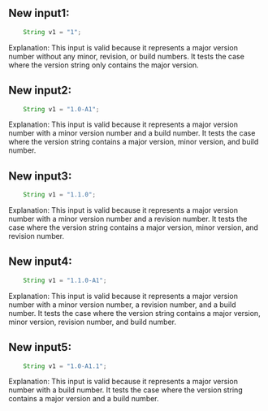 ## New input1:
```java
    String v1 = "1";
```
Explanation: This input is valid because it represents a major version number without any minor, revision, or build numbers. It tests the case where the version string only contains the major version.

## New input2:
```java
    String v1 = "1.0-A1";
```
Explanation: This input is valid because it represents a major version number with a minor version number and a build number. It tests the case where the version string contains a major version, minor version, and build number.

## New input3:
```java
    String v1 = "1.1.0";
```
Explanation: This input is valid because it represents a major version number with a minor version number and a revision number. It tests the case where the version string contains a major version, minor version, and revision number.

## New input4:
```java
    String v1 = "1.1.0-A1";
```
Explanation: This input is valid because it represents a major version number with a minor version number, a revision number, and a build number. It tests the case where the version string contains a major version, minor version, revision number, and build number.

## New input5:
```java
    String v1 = "1.0-A1.1";
```
Explanation: This input is valid because it represents a major version number with a build number. It tests the case where the version string contains a major version and a build number.
